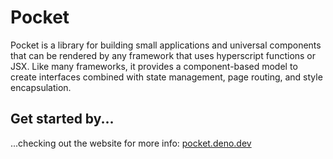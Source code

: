 
# Pocket

Pocket is a library for building small applications and universal components that can be rendered by any framework that uses hyperscript functions or JSX. Like many frameworks, it provides a component-based model to create interfaces combined with state management, page routing, and style encapsulation.

## Get started by...

...checking out the website for more info: [pocket.deno.dev](https://pocket.deno.dev)
